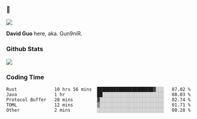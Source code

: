 ### 👋

![](https://komarev.com/ghpvc/?username=Gun9niR&label=Total+Views)

**David Guo** here, aka. Gun9niR.

### Github Stats

<img src="https://github-readme-stats.vercel.app/api?username=Gun9niR&count_private=true&show_icons=true&theme=vue-dark&hide_title=true">

### Coding Time

<!--START_SECTION:waka-->

```text
Rust              10 hrs 56 mins  █████████████████████▓░░░   87.02 %
Java              1 hr            ██░░░░░░░░░░░░░░░░░░░░░░░   08.03 %
Protocol Buffer   20 mins         ▓░░░░░░░░░░░░░░░░░░░░░░░░   02.74 %
TOML              12 mins         ▒░░░░░░░░░░░░░░░░░░░░░░░░   01.71 %
Other             2 mins          ░░░░░░░░░░░░░░░░░░░░░░░░░   00.28 %
```

<!--END_SECTION:waka-->
